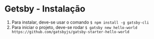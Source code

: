 # Getsby - Instalação

1. Para instalar, deve-se usar o comando `$ npm install -g gatsby-cli`
2. Para iniciar o projeto, deve-se rodar `$ gatsby new hello-world https://github.com/gatsbyjs/gatsby-starter-hello-world`